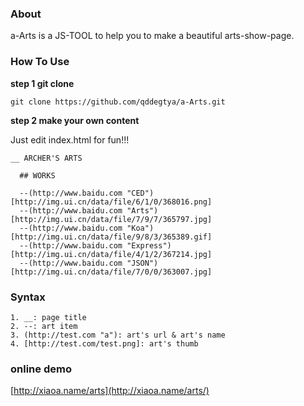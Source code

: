 ### About

a-Arts is a JS-TOOL to help you to make a beautiful arts-show-page.




### How To Use

**step 1 git clone**


```shell
git clone https://github.com/qddegtya/a-Arts.git
```


**step 2 make your own content**

Just edit index.html for fun!!!

```
__ ARCHER'S ARTS

  ## WORKS

  --(http://www.baidu.com "CED")[http://img.ui.cn/data/file/6/1/0/368016.png]
  --(http://www.baidu.com "Arts")[http://img.ui.cn/data/file/7/9/7/365797.jpg]
  --(http://www.baidu.com "Koa")[http://img.ui.cn/data/file/9/8/3/365389.gif]
  --(http://www.baidu.com "Express")[http://img.ui.cn/data/file/4/1/2/367214.jpg]
  --(http://www.baidu.com "JSON")[http://img.ui.cn/data/file/7/0/0/363007.jpg]

```

### Syntax

```
1. __: page title
2. --: art item
3. (http://test.com "a"): art's url & art's name
4. [http://test.com/test.png]: art's thumb
```

### online demo

[http://xiaoa.name/arts](http://xiaoa.name/arts/)
